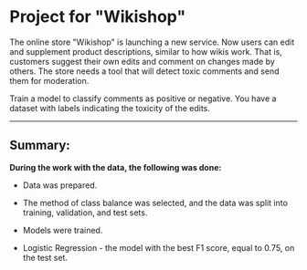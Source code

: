 # Project for "Wikishop"
The online store "Wikishop" is launching a new service. Now users can edit and supplement product descriptions, similar to how wikis work. That is, customers suggest their own edits and comment on changes made by others. The store needs a tool that will detect toxic comments and send them for moderation.

Train a model to classify comments as positive or negative. You have a dataset with labels indicating the toxicity of the edits.

---

## Summary:

<b>During the work with the data, the following was done:</b>

 - Data was prepared.

 - The method of class balance was selected, and the data was split into training, validation, and test sets.

 - Models were trained.

 - Logistic Regression - the model with the best F1 score, equal to 0.75, on the test set.




